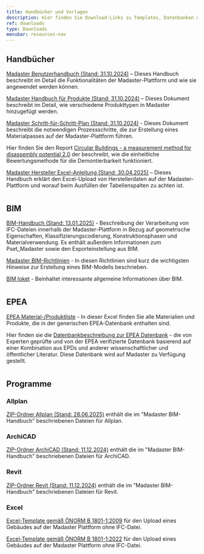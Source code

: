 ```yaml
---
title: Handbücher und Vorlagen
description: Hier finden Sie Download-Links zu Templates, Datenbanken und ausführlichen Anleitungen
ref: downloads
type: Downloads
menubar: resources-nav
---
```


## Handbücher
<a href="/files/at/Madaster - Benutzerhandbuch_AT.pdf" target="_blank">Madaster Benutzerhandbuch (Stand: 31.10.2024)</a> – Dieses Handbuch beschreibt im Detail die Funktionalitäten der Madaster-Plattform und wie sie angewendet werden können.

<a href="/files/at/Madaster - Produkte hinzufügen_AT.pdf" target="_blank">Madaster Handbuch für Produkte (Stand: 31.10.2024)</a> – Dieses Dokument beschreibt im Detail, wie verschiedene Produkttypen in Madaster hinzugefügt werden.

<a href="/files/at/Madaster - Ablaufplan Material Passport_AT.pdf" target="_blank">Madaster Schritt-für-Schritt-Plan (Stand: 31.10.2024)</a> - Dieses Dokument beschreibt die notwendigen Prozessschritte, die zur Erstellung eines Materialpasses auf der Madaster-Plattform führen.

Hier finden Sie den Report <a href="/files/at/DGBC_Disassembly Potential Measurement Methodology_2022.pdf" target="_blank">Circular Buildings - a measurement method for disassembly potential 2.0</a> der beschreibt, wie die einheitliche Bewertungsmethode für die Demontierbarkeit funktioniert.

<a href="/files/at/Madaster - Hersteller Excel Anleitung.pdf" target="_blank">Madaster Hersteller Excel-Anleitung (Stand: 30.04.2025)</a> – Dieses Handbuch erklärt den Excel-Upload von Herstellerdaten auf der Madaster-Plattform und worauf beim Ausfüllen der Tabellenspalten zu achten ist.

<div style="margin-top: 40px;"> </div>

## BIM
<a href="/files/at/Madaster - BIM Anleitung_AT.pdf" target="_blank">BIM-Handbuch (Stand: 13.01.2025)</a> - Beschreibung der Verarbeitung von IFC-Dateien innerhalb der Madaster-Plattform in Bezug auf geometrische Eigenschaften, Klassifizierungscodierung, Konstruktionsphasen und Materialverwendung. Es enthält außerdem Informationen zum Pset_Madaster sowie den Exporteinstellung aus BIM.

<a href="/files/de/IFC-Richtlinien für BIM Modelle.pdf" target="_blank">Madaster BIM-Richtlinien</a> - In diesen Richtlinien sind kurz die wichtigsten Hinweise zur Erstellung eines BIM-Modells beschrieben.

<a href="/files/de/BIM basis ILS_infographicA4_German.pdf" target="_blank">BIM loket</a> - Beinhaltet interessante allgemeine Informationen über BIM.

<div style="margin-top: 40px;"> </div>

## EPEA
<a href="/files/at/Epea_Generic.xlsx" target="_blank">EPEA Material-/Produktliste</a> - In dieser Excel finden Sie alle Materialien und Produkte, die in der generischen EPEA-Datenbank enthalten sind.

Hier finden sie die <a href="/files/at/EPEA_Generic_Dataset_Description.pdf" target="_blank">Datenbankbeschreibung zur EPEA Datenbank</a> - die von Experten geprüfte und von der EPEA verifizierte Datenbank basierend auf einer Kombination aus EPDs und anderer wissenschaftlicher und öffentlicher Literatur. Diese Datenbank wird auf Madaster zu Verfügung gestellt.

<div style="margin-top: 40px;"> </div>

## Programme
<div style="margin-top: 20px;"> </div>

### Allplan
<a href="/files/de/2025-06-28 madaster GER_Allplan.zip" target="_blank">ZIP-Ordner Allplan (Stand: 28.06.2025)</a> enthält die im "Madaster BIM-Handbuch" beschriebenen Dateien für Allplan.


### ArchiCAD
<a href="/files/at/20241211_madaster_archicad.zip" target="_blank">ZIP-Ordner ArchiCAD (Stand: 11.12.2024)</a> enthält die im "Madaster BIM-Handbuch" beschriebenen Dateien für ArchiCAD.

### Revit
<a href="/files/at/20241211_madaster_revit.zip" target="_blank">ZIP-Ordner Revit (Stand: 11.12.2024)</a> enthält die im "Madaster BIM-Handbuch" beschriebenen Dateien für Revit.

### Excel
<a href="https://platform.madaster.com/api/buildingfile/downloadexceltemplate/d03edfe3-01d6-4b4c-a68f-b3c78af051ea/de-at/at" target="_blank">Excel-Template gemäß ÖNORM B 1801-1:2009</a> für den Upload eines Gebäudes auf der Madaster Plattform ohne IFC-Datei.

<a href="https://platform.madaster.com/api/buildingfile/downloadexceltemplate/5913febd-c32b-4530-9b85-1afa7a40d15e/de-at/at" target="_blank">Excel-Template gemäß ÖNORM B 1801-1:2022</a> für den Upload eines Gebäudes auf der Madaster Plattform ohne IFC-Datei.
